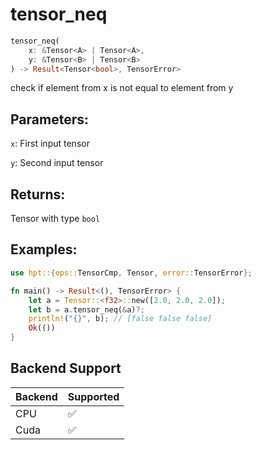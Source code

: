 # tensor_neq
```rust
tensor_neq(
    x: &Tensor<A> | Tensor<A>, 
    y: &Tensor<B> | Tensor<B>
) -> Result<Tensor<bool>, TensorError>
```
check if element from x is not equal to element from y

## Parameters:
`x`: First input tensor

`y`: Second input tensor

## Returns:
Tensor with type `bool`

## Examples:
```rust
use hpt::{ops::TensorCmp, Tensor, error::TensorError};

fn main() -> Result<(), TensorError> {
    let a = Tensor::<f32>::new([2.0, 2.0, 2.0]);
    let b = a.tensor_neq(&a)?;
    println!("{}", b); // [false false false]
    Ok(())
}
```
## Backend Support
| Backend | Supported |
|---------|-----------|
| CPU     | ✅         |
| Cuda    | ✅        |